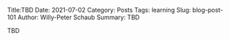 Title:TBD
Date: 2021-07-02
Category: Posts 
Tags: learning
Slug: blog-post-101
Author: Willy-Peter Schaub
Summary: TBD

TBD

